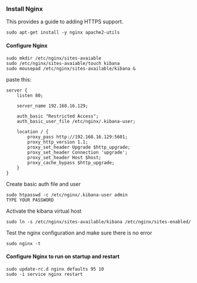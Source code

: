 ### Install Nginx
This provides a guide to adding HTTPS support.
```
sudo apt-get install -y nginx apache2-utils
```

#### Configure Nginx
```
sudo mkdir /etc/nginx/sites-avaiable
sudo /etc/nginx/sites-avaiable/touch kibana
sudo mousepad /etc/nginx/sites-available/kibana &
```

paste this:
```
server {
    listen 80;
 
    server_name 192.168.16.129;
 
    auth_basic "Restricted Access";
    auth_basic_user_file /etc/nginx/.kibana-user;
 
    location / {
        proxy_pass http://192.168.16.129:5601;
        proxy_http_version 1.1;
        proxy_set_header Upgrade $http_upgrade;
        proxy_set_header Connection 'upgrade';
        proxy_set_header Host $host;
        proxy_cache_bypass $http_upgrade;
    }
}
```

Create basic auth file and user
```
sudo htpasswd -c /etc/nginx/.kibana-user admin
TYPE YOUR PASSWORD
```

Activate the kibana virtual host
```
sudo ln -s /etc/nginx/sites-available/kibana /etc/nginx/sites-enabled/
```

Test the nginx configuration and make sure there is no error
```
sudo nginx -t
```

#### Configure Nginx to run on startup and restart
```
sudo update-rc.d nginx defaults 95 10
sudo -i service nginx restart
```